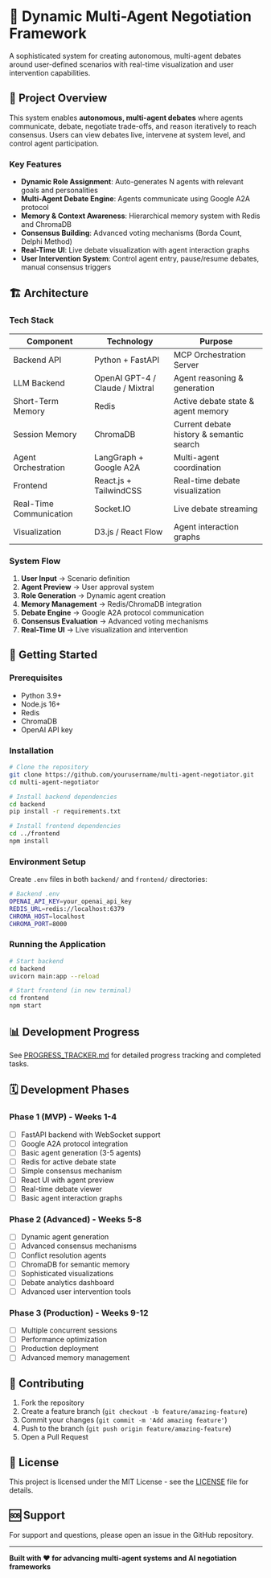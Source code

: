 # 🧠 Dynamic Multi-Agent Negotiation Framework

A sophisticated system for creating autonomous, multi-agent debates around user-defined scenarios with real-time visualization and user intervention capabilities.

## 🎯 Project Overview

This system enables **autonomous, multi-agent debates** where agents communicate, debate, negotiate trade-offs, and reason iteratively to reach consensus. Users can view debates live, intervene at system level, and control agent participation.

### Key Features

- **Dynamic Role Assignment**: Auto-generates N agents with relevant goals and personalities
- **Multi-Agent Debate Engine**: Agents communicate using Google A2A protocol
- **Memory & Context Awareness**: Hierarchical memory system with Redis and ChromaDB
- **Consensus Building**: Advanced voting mechanisms (Borda Count, Delphi Method)
- **Real-Time UI**: Live debate visualization with agent interaction graphs
- **User Intervention System**: Control agent entry, pause/resume debates, manual consensus triggers

## 🏗 Architecture

### Tech Stack

| Component | Technology | Purpose |
|-----------|------------|---------|
| Backend API | Python + FastAPI | MCP Orchestration Server |
| LLM Backend | OpenAI GPT-4 / Claude / Mixtral | Agent reasoning & generation |
| Short-Term Memory | Redis | Active debate state & agent memory |
| Session Memory | ChromaDB | Current debate history & semantic search |
| Agent Orchestration | LangGraph + Google A2A | Multi-agent coordination |
| Frontend | React.js + TailwindCSS | Real-time debate visualization |
| Real-Time Communication | Socket.IO | Live debate streaming |
| Visualization | D3.js / React Flow | Agent interaction graphs |

### System Flow

1. **User Input** → Scenario definition
2. **Agent Preview** → User approval system
3. **Role Generation** → Dynamic agent creation
4. **Memory Management** → Redis/ChromaDB integration
5. **Debate Engine** → Google A2A protocol communication
6. **Consensus Evaluation** → Advanced voting mechanisms
7. **Real-Time UI** → Live visualization and intervention

## 🚀 Getting Started

### Prerequisites

- Python 3.9+
- Node.js 16+
- Redis
- ChromaDB
- OpenAI API key

### Installation

```bash
# Clone the repository
git clone https://github.com/yourusername/multi-agent-negotiator.git
cd multi-agent-negotiator

# Install backend dependencies
cd backend
pip install -r requirements.txt

# Install frontend dependencies
cd ../frontend
npm install
```

### Environment Setup

Create `.env` files in both `backend/` and `frontend/` directories:

```bash
# Backend .env
OPENAI_API_KEY=your_openai_api_key
REDIS_URL=redis://localhost:6379
CHROMA_HOST=localhost
CHROMA_PORT=8000
```

### Running the Application

```bash
# Start backend
cd backend
uvicorn main:app --reload

# Start frontend (in new terminal)
cd frontend
npm start
```

## 📊 Development Progress

See [PROGRESS_TRACKER.md](./PROGRESS_TRACKER.md) for detailed progress tracking and completed tasks.

## 🗓 Development Phases

### Phase 1 (MVP) - Weeks 1-4
- [ ] FastAPI backend with WebSocket support
- [ ] Google A2A protocol integration
- [ ] Basic agent generation (3-5 agents)
- [ ] Redis for active debate state
- [ ] Simple consensus mechanism
- [ ] React UI with agent preview
- [ ] Real-time debate viewer
- [ ] Basic agent interaction graphs

### Phase 2 (Advanced) - Weeks 5-8
- [ ] Dynamic agent generation
- [ ] Advanced consensus mechanisms
- [ ] Conflict resolution agents
- [ ] ChromaDB for semantic memory
- [ ] Sophisticated visualizations
- [ ] Debate analytics dashboard
- [ ] Advanced user intervention tools

### Phase 3 (Production) - Weeks 9-12
- [ ] Multiple concurrent sessions
- [ ] Performance optimization
- [ ] Production deployment
- [ ] Advanced memory management

## 🤝 Contributing

1. Fork the repository
2. Create a feature branch (`git checkout -b feature/amazing-feature`)
3. Commit your changes (`git commit -m 'Add amazing feature'`)
4. Push to the branch (`git push origin feature/amazing-feature`)
5. Open a Pull Request

## 📝 License

This project is licensed under the MIT License - see the [LICENSE](LICENSE) file for details.

## 🆘 Support

For support and questions, please open an issue in the GitHub repository.

---

**Built with ❤️ for advancing multi-agent systems and AI negotiation frameworks** 